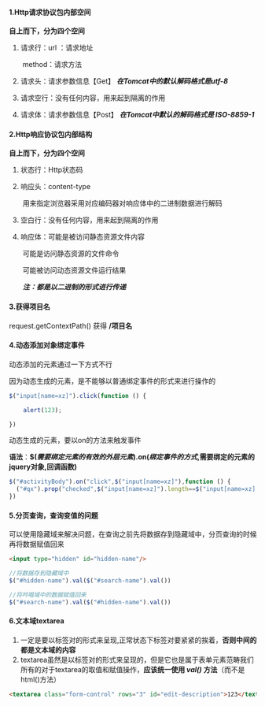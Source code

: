 #### 1.Http请求协议包内部空间

**自上而下，分为四个空间**

1. 请求行：url ：请求地址

   ​				method：请求方法

2. 请求头：请求参数信息【Get】   ***在Tomcat中的默认解码格式是utf-8***

3. 请求空行：没有任何内容，用来起到隔离的作用

4. 请求体：请求参数信息【Post】  ***在Tomcat中默认的解码格式是  ISO-8859-1***

#### 2.Http响应协议包内部结构

**自上而下，分为四个空间**

1. 状态行：Http状态码

2. 响应头：content-type

   ​                用来指定浏览器采用对应编码器对响应体中的二进制数据进行解码

3. 空白行：没有任何内容，用来起到隔离的作用

4. 响应体：可能是被访问静态资源文件内容

   ​                可能是访问静态资源的文件命令

   ​                 可能被访问动态资源文件运行结果

   ​                  ***注：都是以二进制的形式进行传递***



#### 3.获得项目名

   request.getContextPath()   获得    **/项目名**



#### 4.动态添加对象绑定事件

动态添加的元素通过一下方式不行

因为动态生成的元素，是不能够以普通绑定事件的形式来进行操作的

```javascript
$("input[name=xz]").click(function () {

	alert(123);

})
```

动态生成的元素，要以on的方法来触发事件

**语法**：**$(*需要绑定元素的有效的外层元素*).on(*绑定事件的方式*,需要绑定的元素的jquery对象,回调函数)**

```JavaScript
$("#activityBody").on("click",$("input[name=xz]"),function () {    
  ("#qx").prop("checked",$("input[name=xz]").length==$("input[name=xz]:checked").length);
})
```



#### 5.分页查询，查询变值的问题

可以使用隐藏域来解决问题，在查询之前先将数据存到隐藏域中，分页查询的时候再将数据赋值回来

```html
<input type="hidden" id="hidden-name"/>
```

```JavaScript
//将数据存到隐藏域中
$("#hidden-name").val($("#search-name").val())
```

```javascript
//将吟唱域中的数据赋值回来
$("#search-name").val($("#hidden-name").val())
```



#### 6.文本域textarea

1. 一定是要以标签对的形式来呈现,正常状态下标签对要紧紧的挨着，**否则中间的都是文本域的内容**
2. textarea虽然是以标签对的形式来呈现的，但是它也是属于表单元素范畴我们所有的对于textarea的取值和赋值操作，**应该统一使用   *val()*   方法**（而不是html()方法）

```html
<textarea class="form-control" rows="3" id="edit-description">123</textarea>
```

